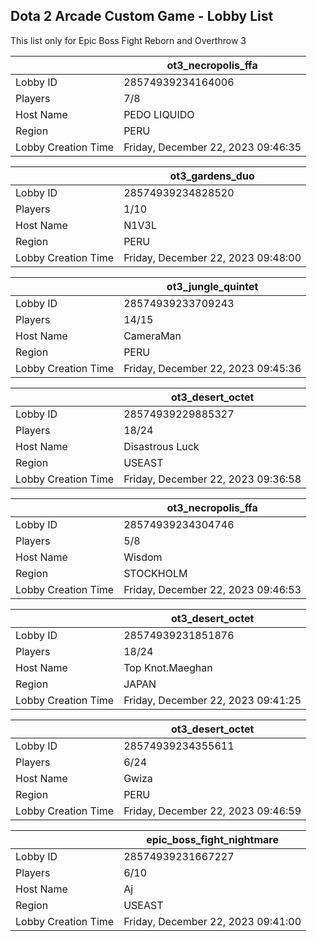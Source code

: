 ## Dota 2 Arcade Custom Game - Lobby List

This list only for Epic Boss Fight Reborn and Overthrow 3

|  | ot3_necropolis_ffa |
| ------ | ------ |
| Lobby ID | 28574939234164006 |
| Players | 7/8 |
| Host Name | PEDO LIQUIDO |
| Region | PERU |
| Lobby Creation Time | Friday, December 22, 2023 09:46:35 |


|  | ot3_gardens_duo |
| ------ | ------ |
| Lobby ID | 28574939234828520 |
| Players | 1/10 |
| Host Name | N1V3L |
| Region | PERU |
| Lobby Creation Time | Friday, December 22, 2023 09:48:00 |


|  | ot3_jungle_quintet |
| ------ | ------ |
| Lobby ID | 28574939233709243 |
| Players | 14/15 |
| Host Name | CameraMan |
| Region | PERU |
| Lobby Creation Time | Friday, December 22, 2023 09:45:36 |


|  | ot3_desert_octet |
| ------ | ------ |
| Lobby ID | 28574939229885327 |
| Players | 18/24 |
| Host Name | Disastrous Luck |
| Region | USEAST |
| Lobby Creation Time | Friday, December 22, 2023 09:36:58 |


|  | ot3_necropolis_ffa |
| ------ | ------ |
| Lobby ID | 28574939234304746 |
| Players | 5/8 |
| Host Name | Wisdom |
| Region | STOCKHOLM |
| Lobby Creation Time | Friday, December 22, 2023 09:46:53 |


|  | ot3_desert_octet |
| ------ | ------ |
| Lobby ID | 28574939231851876 |
| Players | 18/24 |
| Host Name | Top Knot.Maeghan |
| Region | JAPAN |
| Lobby Creation Time | Friday, December 22, 2023 09:41:25 |


|  | ot3_desert_octet |
| ------ | ------ |
| Lobby ID | 28574939234355611 |
| Players | 6/24 |
| Host Name | Gwiza |
| Region | PERU |
| Lobby Creation Time | Friday, December 22, 2023 09:46:59 |


|  | epic_boss_fight_nightmare |
| ------ | ------ |
| Lobby ID | 28574939231667227 |
| Players | 6/10 |
| Host Name | Aj |
| Region | USEAST |
| Lobby Creation Time | Friday, December 22, 2023 09:41:00 |



